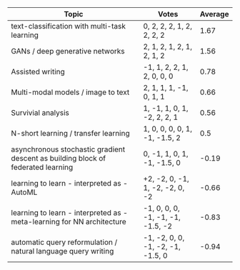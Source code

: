| Topic | Votes | Average |
--- | --- | ---
| text-classification with multi-task learning | 0, 2, 2, 2, 1, 2, 2, 2, 2 | 1.67
| GANs / deep generative networks | 2, 1, 2, 1, 2, 1, 2, 1, 2 | 1.56
| Assisted writing | -1, 1, 2, 2, 1, 2, 0, 0, 0 | 0.78 
| Multi-modal models / image to text | 2, 1, 1, 1, -1, 0, 1, 1 | 0.66
| Survivial analysis | 1, -1, 1, 0, 1, -2, 2, 2, 1 | 0.56
| N-short learning / transfer learning | 1, 0, 0, 0, 0, 1, -1, -1.5, 2 | 0.5
| asynchronous stochastic gradient descent as building block of federated learning | 0, -1, 1, 0, 1, -1, -1.5, 0 | -0.19
| learning to learn - interpreted as - AutoML | +2, -2, 0, -1, 1, -2, -2, 0, -2 | -0.66
| learning to learn - interpreted as - meta-learning for NN architecture | -1, 0, 0, 0, -1, -1, -1, -1.5, -2 | -0.83
| automatic query reformulation / natural language query writing | -1, -2, 0, 0, -1, -2, -1, -1.5, 0 | -0.94

 